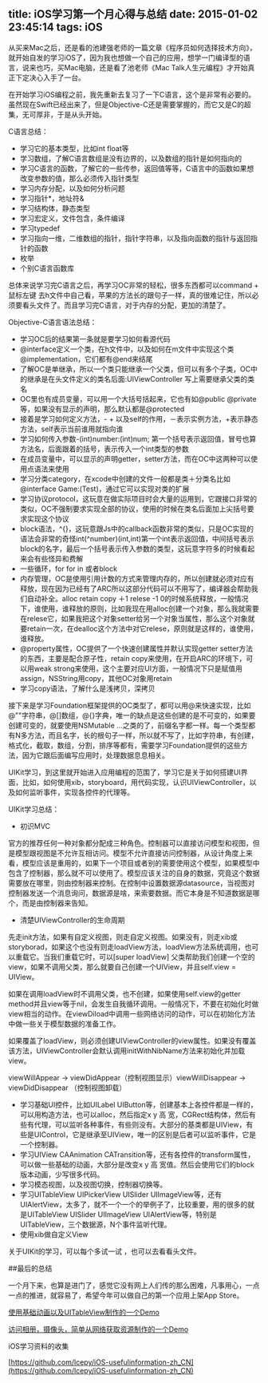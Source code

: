 title: iOS学习第一个月心得与总结
date: 2015-01-02 23:45:14
tags: iOS
---

从买来Mac之后，还是看的池建强老师的一篇文章《程序员如何选择技术方向》，就开始自发的学习iOS了，因为我也想做一个自己的应用，想学一门编译型的语言，说来也巧，买Mac电脑，还是看了池老师《Mac Talk人生元编程》才开始真正下定决心入手了一台。

在开始学习iOS编程之前，我先重新去复习了一下C语言，这个是非常有必要的。虽然现在Swift已经出来了，但是Objective-C还是需要掌握的，而它又是C的超集，无可厚非，于是从头开始。

C语言总结：

* 学习它的基本类型，比如int float等
* 学习数组，了解C语言数组是没有边界的，以及数组的指针是如何指向的
* 学习C语言的函数，了解它的一些传参，返回值等等，C语言中的函数如果想改变参数的值，那么必须传入指针类型
* 学习内存分配，以及如何分析问题
* 学习指针*，地址符&
* 学习结构体，静态类型
* 学习宏定义，文件包含，条件编译
* 学习typedef
* 学习指向一维，二维数组的指针，指针字符串，以及指向函数的指针与返回指针的函数
* 枚举
* 个别C语言函数库

总体来说学习完C语言之后，再学习OC非常的轻松，很多东西都可以command + 鼠标左键 去h文件中自己看，苹果的方法长的跟句子一样，真的很难记住，所以必须要看头文件了。而且学习完C语言，对于内存的分配，更加的清楚了。

Objective-C语言语法总结：

* 学习OC后的结果第一条就是要学习如何看源代码
* @interface定义一个类，在h文件中，以及如何在m文件中实现这个类@implementation，它们都有@end来结尾
* 了解OC是单继承，所以一个类只能继承一个父类，但可以有多个子类，OC中的继承是在头文件定义的类名后面:UIViewController 写上需要继承父类的类名
* OC里也有成员变量，可以用一个大括号括起来，它也有如@public @private等，如果没有显示的声明，那么默认都是@protected
* 接着是学习如何定义方法，- + 以及self的作用，－表示实例方法，+表示静态方法，self表示当前谁用就指向谁
* 学习如何传入参数-(int)number:(int)num; 第一个括号表示返回值，冒号也算方法名，后面跟着的括号，表示传入一个int类型的参数
* 在成员变量中，可以显示的声明getter，setter方法，而在OC中这两种可以使用点语法来使用
* 学习分类category，在xcode中创建的文件一般都是类＋分类名比如@interface Game:(Test)，通过它可以实现对类的扩展
* 学习协议protocol，这玩意在做实际项目时会大量的运用到，它跟接口非常的类似，OC不强制要求实现全部的协议，使用的时候在类名后面加上尖括号<xxxDelegate>要求实现这个协议
* block语法，^{}，这玩意跟Js中的callback函数非常的类似，只是OC实现的语法会非常的奇怪int(^number)(int,int)第一个int表示返回值，中间括号表示block的名字，最后一个括号表示传入参数的类型，这玩意字符多的时候看起来会有些怪异和费解
* 一些循环，for for in 或者block
* 内存管理，OC是使用引用计数的方式来管理内存的，所以创建就必须对应有释放，现在因为已经有了ARC所以这部分代码可以不用写了，编译器会帮助我们自动补全。alloc retain copy ＋1 relese -1 0的时候系统释放，一般情况下，谁使用，谁释放的原则，比如我现在用alloc创建一个对象，那么我就需要在relese它，如果我把这个对象setter给另一个对象当属性，那么这个对象就要retain一次，在dealloc这个方法中对它relese，原则就是这样的，谁使用，谁释放。
* @property属性，OC提供了一个快速创建属性并默认实现getter setter方法的东西，主要是配合原子性，retain copy来使用，在开启ARC的环境下，可以用weak strong来使用，这个主要对应UI方面，一般情况下只是赋值用assign，NSString用copy，其他OC对象用retain
* 学习copy语法，了解什么是浅拷贝，深拷贝

<!--more-->

接下来是学习Foundation框架提供的OC类型了，都可以用@来快速实现，比如@""字符串，@[]数组，@{}字典，唯一的缺点是这些创建的是不可变的，如果要创建可变的，就要使用NSMutable ...之类的了，前缀名字都一样。每一个类型都有N多方法，而且名字，长的根句子一样，所以就不写了，比如字符串，有创建，格式化，截取，数组，分割，排序等都有，需要学习Foundation提供的这些方法，因为它跟后面编写应用时，处理数据息息相关。

UIKit学习，到这里就开始进入应用编程的范围了，学习它是关于如何搭建UI界面，比如，如何使用xib，storyboard，用代码实现，认识UIViewController，以及如何监听事件，实现各控件的代理等。

UIKit学习总结：

* 初识MVC

官方的推荐任何一种对象都分配成三种角色。控制器可以直接访问模型和视图，但是模型跟视图是不允许互相访问。模型不允许直接访问控制器，从设计角度上来看，模型应该是重用的，如果下一个项目或者别的需要使用这个模型，如果模型中包含了控制器，那么就不可以使用了。模型应该关注的自身的数据，究竟这个数据需要放在哪里，则由控制器来控制。在控制中设置数据源datasource，当视图对控制器发送一个消息询问，数据源是啥，来索要数据。而它本身是不知道数据是哪个，而是由控制器来告知。

* 清楚UIViewController的生命周期

先走init方法，如果有自定义视图，则走自定义视图。如果没有，则走xib或storyborad，如果这个也没有则走loadView方法，loadView方法系统调用，也可以重载它。当我们重载它时，可以[super loadView] 父类帮助我们创建一个空的view，如果不调用父类，那么就要自己创建一个UIView，并且self.view = UIView。

如果在调用loadView时不调用父类，也不创建，如果使用self.view的getter method并且view等于nil，会发生自我循环调用。一般情况下，不要在初始化时做view相当的动作。在viewDiload中调用一些网络访问的动作，可以在初始化方法中做一些关于模型数据的准备工作。

如果覆盖了loadView，则必须创建UIViewController的view属性。如果没有覆盖该方法，UIViewController会默认调用initWithNibName方法来初始化并加载view。

viewWillAppear -> viewDidAppear（控制视图显示）viewWillDisappear -> viewDidDisappear （控制视图卸载）

* 学习基础UI控件，比如UILabel UIButton等，创建基本上各控件都是一样的，可以用构造方法，也可以alloc，然后指定x y 高 宽，CGRect结构体，然后有些有代理，可以监听各种事件，有些则没有。大部分的基类都是UIView，有些是UIControl，它是继承至UIView，唯一的区别是后者可以监听事件，它是一个控制器。
* 学习UIView CAAnimation CATransition等，还有各控件的transform属性，可以做一些基础的动画，大部分是改变x y 高 宽值。然后会使用它们的block版本动画，少写很多代码。
* 学习模态视图，以及视图切换，控制器切换等。
* 学习UITableView UIPickerView UISlider UIImageView等，还有UIAlertView，太多了，就不一个一个的举例子了，比较重要，用的很多的就是UITableView UISlider UIImageView UIAlertView等，特别是UITableView，三个数据源，N个事件监听代理。
* 使用xib做自定义View

关于UIKit的学习，可以每个多试一试 ，也可以去看看头文件。

##最后的总结

一个月下来，也算是进门了，感觉它没有网上人们传的那么困难，凡事用心，一点一点的推进，就容易了，希望今年可以做自己的第一个应用上架App Store。

[使用基础动画以及UITableView制作的一个Demo](https://github.com/lcepy/geekObjective-C/tree/master/UseHMGLTransitionsAnimations)

[访问相册，摄像头，简单从网络获取资源制作的一个Demo](https://github.com/lcepy/geekObjective-C/tree/master/HttpImageAndPho)

iOS学习资料的收集

[https://github.com/lcepy/iOS-usefulinformation-zh_CN](https://github.com/lcepy/iOS-usefulinformation-zh_CN)







